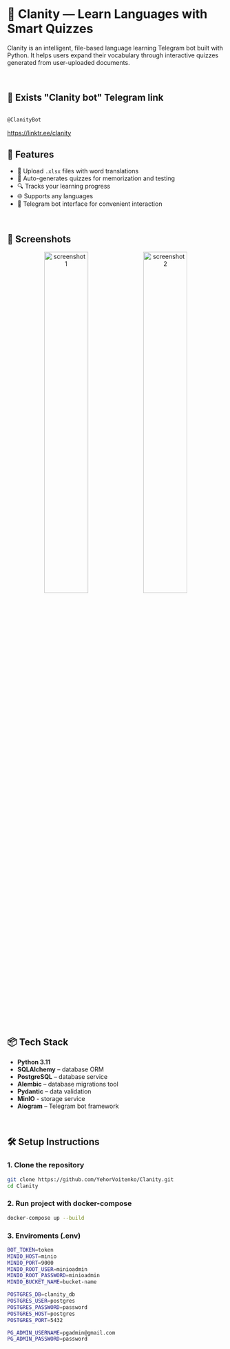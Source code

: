 # 🧠 Clanity — Learn Languages with Smart Quizzes

Clanity is an intelligent, file-based language learning Telegram bot built with Python. It helps users expand their vocabulary through interactive quizzes generated from user-uploaded documents.

</br>

## 🔗 Exists "Clanity bot" Telegram link
```bash

@ClanityBot

```
https://linktr.ee/clanity
</br>

## 🚀 Features

- 📄 Upload `.xlsx` files with word translations
- 🧩 Auto-generates quizzes for memorization and testing
- 🔍 Tracks your learning progress
- 🌐 Supports any languages
- 🤖 Telegram bot interface for convenient interaction

</br>

## 📸 Screenshots
<p align="center">
  <img src="https://github.com/user-attachments/assets/30e36d6e-4fc8-4d2b-9788-9b36288f137c" alt="screenshot 1" width="45%" />
  <img src="https://github.com/user-attachments/assets/7bd3fd47-5cd0-465a-bb20-61d36ebab4ae" alt="screenshot 2" width="45%" />
</p>



</br>

## 📦 Tech Stack

- **Python 3.11**
- **SQLAlchemy** – database ORM
- **PostgreSQL** – database service
- **Alembic** – database migrations tool
- **Pydantic** – data validation
- **MinIO** - storage service
- **Aiogram** – Telegram bot framework


</br>

## 🛠️ Setup Instructions

### 1. Clone the repository

```bash
git clone https://github.com/YehorVoitenko/Clanity.git
cd Clanity
```

### 2. Run project with docker-compose

``` bash
docker-compose up --build
```

### 3. Enviroments (.env)
```bash
BOT_TOKEN=token
MINIO_HOST=minio
MINIO_PORT=9000
MINIO_ROOT_USER=minioadmin
MINIO_ROOT_PASSWORD=minioadmin
MINIO_BUCKET_NAME=bucket-name

POSTGRES_DB=clanity_db
POSTGRES_USER=postgres
POSTGRES_PASSWORD=password
POSTGRES_HOST=postgres
POSTGRES_PORT=5432

PG_ADMIN_USERNAME=pgadmin@gmail.com
PG_ADMIN_PASSWORD=password
```

